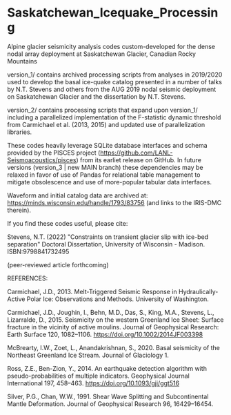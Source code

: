 # Saskatchewan_Icequake_Processing
Alpine glacier seismicity analysis codes custom-developed for the dense nodal array deployment at Saskatchewan Glacier, Canadian Rocky Mountains

version_1/ contains archived processing scripts from analyses in 2019/2020 used to develop the basal ice-quake catalog presented in a number of talks by 
N.T. Stevens and others from the AUG 2019 nodal seismic deployment on Saskatchewan Glacier and the dissertation by N.T. Stevens.

version_2/ contains processing scripts that expand upon version_1/ including a parallelized implementation of the F-statistic dynamic threshold from Carmichael et al. (2013, 2015) and updated use of parallelization libraries.

These codes heavily leverage SQLite database interfaces and schema provided by the PISCES project (https://github.com/LANL-Seismoacoustics/pisces) from its earliet release on GitHub. In future versions (version_3 | new MAIN branch) these dependencies may be relaxed in favor of use of Pandas for relational
table management to mitigate obsolescence and use of more-popular tabular data interfaces.

Waveform and initial catalog data are archived at: https://minds.wisconsin.edu/handle/1793/83756 (and links to the IRIS-DMC therein).

If you find these codes useful, please cite:

Stevens, N.T. (2022) "Constraints on transient glacier slip with ice-bed separation" Doctoral Dissertation, University of Wisconsin - Madison. ISBN:9798841732495 

(peer-reviewed article forthcoming)



REFERENCES:

Carmichael, J.D., 2013. Melt-Triggered Seismic Response in Hydraulically-Active Polar Ice: Observations and Methods. University of Washington.

Carmichael, J.D., Joughin, I., Behn, M.D., Das, S., King, M.A., Stevens, L., Lizarralde, D., 2015. Seismicity on the western Greenland Ice Sheet: Surface fracture in the vicinity of active moulins. Journal of Geophysical Research: Earth Surface 120, 1082–1106. https://doi.org/10.1002/2014JF003398

McBrearty, I.W., Zoet, L., Anandakrishnan, S., 2020. Basal seismicity of the Northeast Greenland Ice Stream. Journal of Glaciology 1.

Ross, Z.E., Ben-Zion, Y., 2014. An earthquake detection algorithm with pseudo-probabilities of multiple indicators. Geophysical Journal International 197, 458–463. https://doi.org/10.1093/gji/ggt516

Silver, P.G., Chan, W.W., 1991. Shear Wave Splitting and Subcontinental Mantle Deformation. Journal of Geophysical Research 96, 16429–16454.


